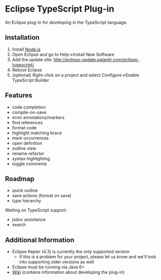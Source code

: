 # Eclipse TypeScript Plug-in

An Eclipse plug-in for developing in the TypeScript language.

## Installation
1. Install [Node.js](http://nodejs.org/)
1. Open Eclipse and go to Help->Install New Software
1. Add the update site: http://eclipse-update.palantir.com/eclipse-typescript/
1. Reboot Eclipse
1. (optional) Right-click on a project and select Configure->Enable TypeScript Builder

## Features
* code completion
* compile-on-save
* error annotations/markers
* find references
* format code
* highlight matching brace
* mark occurrences
* open definition
* outline view
* rename refactor
* syntax highlighting
* toggle comments

## Roadmap
* quick outline
* save actions (format on save)
* type hierarchy

Waiting on TypeScript support:
* jsdoc assistance
* search

## Additional Information
* Eclipse Kepler (4.3) is currently the only supported version
    * if this is a problem for your project, please let us know and we'll look into supporting older versions as well
* Eclipse must be running via Java 6+
* [Wiki](https://github.com/palantir/eclipse-typescript/wiki) (contains information about developing the plug-in)
